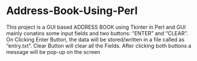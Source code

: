 # Address-Book-Using-Perl
This project is a GUI based ADDRESS BOOK using Tkinter in Perl and GUI mainly conatins some input fields and two buttons: “ENTER”  and “CLEAR”. On Clicking Enter Button, the data will be stored/written in a file called as “entry.txt”. Clear Button will clear all the Fields. After clicking both buttons a message will be pop-up on the screen
